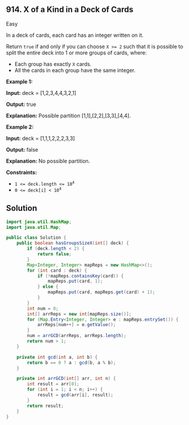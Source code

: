 ## 914\. X of a Kind in a Deck of Cards

Easy

In a deck of cards, each card has an integer written on it.

Return `true` if and only if you can choose `X >= 2` such that it is possible to split the entire deck into 1 or more groups of cards, where:

*   Each group has exactly `X` cards.
*   All the cards in each group have the same integer.

**Example 1:**

**Input:** deck = [1,2,3,4,4,3,2,1]

**Output:** true

**Explanation:** Possible partition [1,1],[2,2],[3,3],[4,4].

**Example 2:**

**Input:** deck = [1,1,1,2,2,2,3,3]

**Output:** false

**Explanation:** No possible partition.

**Constraints:**

*   <code>1 <= deck.length <= 10<sup>4</sup></code>
*   <code>0 <= deck[i] < 10<sup>4</sup></code>

## Solution

```java
import java.util.HashMap;
import java.util.Map;

public class Solution {
    public boolean hasGroupsSizeX(int[] deck) {
        if (deck.length < 2) {
            return false;
        }
        Map<Integer, Integer> mapReps = new HashMap<>();
        for (int card : deck) {
            if (!mapReps.containsKey(card)) {
                mapReps.put(card, 1);
            } else {
                mapReps.put(card, mapReps.get(card) + 1);
            }
        }
        int num = 0;
        int[] arrReps = new int[mapReps.size()];
        for (Map.Entry<Integer, Integer> e : mapReps.entrySet()) {
            arrReps[num++] = e.getValue();
        }
        num = arrGCD(arrReps, arrReps.length);
        return num > 1;
    }

    private int gcd(int a, int b) {
        return b == 0 ? a : gcd(b, a % b);
    }

    private int arrGCD(int[] arr, int n) {
        int result = arr[0];
        for (int i = 1; i < n; i++) {
            result = gcd(arr[i], result);
        }
        return result;
    }
}
```